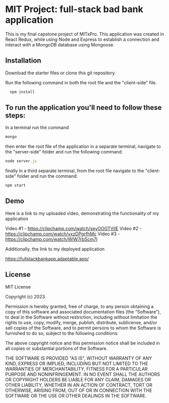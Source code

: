 # MIT Project: full-stack bad bank application

This is my final capstone project of MITxPro. This application was created in React Redux, while using Node and Express to establish a connection and interact with a MongoDB database using Mongoose.


## Installation

Download the starter files or clone this git repository.

Run the following command in both the root file and the "client-side" file.

```bash
  npm install 
```
    
## To run the application you'll need to follow these steps:

In a terminal run the command
```javascript
mongo
```
then enter the root file of the application in a separate terminal, navigate to the "server-side" folder and run the following command:

```javascript
node server.js
```

finally in a third separate terminal, from the root file navigate to the "client-side" folder and run the command:

```javascript
npm start
```


## Demo

Here is a link to my uploaded video, demonstrating the functionality of my application

Video #1 - https://clipchamp.com/watch/seyOOGTViIE
Video #2 - https://clipchamp.com/watch/yxzDPgrfhMc
Video #3 - https://clipchamp.com/watch/WIW7rbScm7l



Additionally, the link to my deployed application

https://fullstackbankapp.adaptable.app/


## License

MIT License

Copyright (c) 2023 

Permission is hereby granted, free of charge, to any person obtaining a copy of this software and associated documentation files (the "Software"), to deal in the Software without restriction, including without limitation the rights to use, copy, modify, merge, publish, distribute, sublicense, and/or sell copies of the Software, and to permit persons to whom the Software is furnished to do so, subject to the following conditions:

The above copyright notice and this permission notice shall be included in all copies or substantial portions of the Software.

THE SOFTWARE IS PROVIDED "AS IS", WITHOUT WARRANTY OF ANY KIND, EXPRESS OR IMPLIED, INCLUDING BUT NOT LIMITED TO THE WARRANTIES OF MERCHANTABILITY, FITNESS FOR A PARTICULAR PURPOSE AND NONINFRINGEMENT. IN NO EVENT SHALL THE AUTHORS OR COPYRIGHT HOLDERS BE LIABLE FOR ANY CLAIM, DAMAGES OR OTHER LIABILITY, WHETHER IN AN ACTION OF CONTRACT, TORT OR OTHERWISE, ARISING FROM, OUT OF OR IN CONNECTION WITH THE SOFTWARE OR THE USE OR OTHER DEALINGS IN THE SOFTWARE.
